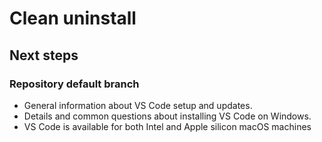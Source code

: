 # Clean uninstall
## Next steps
### Repository default branch
* General information about VS Code setup and updates.
* Details and common questions about installing VS Code on Windows.
* VS Code is available for both Intel and Apple silicon macOS machines
